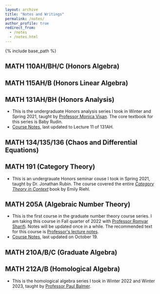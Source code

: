 ```yaml
---
layout: archive
title: "Notes and Writings"
permalink: /notes/
author_profile: true
redirect_from:
  - /notes
  - /notes.html
---
```


{% include base_path %}

MATH 110AH/BH/C (Honors Algebra)
------

MATH 115AH/B (Honors Linear Algebra)
------

MATH 131AH/BH (Honors Analysis)
------
* This is the undergraduate Honors analysis series I took in Winter and Spring 2021, taught by [Professor Monica Vișan](https://www.math.ucla.edu/~visan/). The core textbook for this series is Baby Rudin. 
* <a href = "../files/131H_Notes.pdf">Course Notes</a>, last updated to Lecture 11 of 131AH.


MATH 134/135/136 (Chaos and Differential Equations)
------

MATH 191 (Category Theory)
------
* This is an undergrauate Honors seminar couse I took in Spring 2021, taught by Dr. Jonathan Rubin. The course covered the entire [_Category Theory in Context_](https://math.jhu.edu/~eriehl/context.pdf) book by Emily Riehl.


MATH 205A (Algebraic Number Theory)
------
* This is the first course in the graduate number theory course series. I am taking this course in Fall quarter of 2022 with [Professor Romyar Sharifi](https://www.math.ucla.edu/~sharifi/). Notes will be updated once in a while. The recommended text for this course is [Professor's lecture notes](https://www.math.ucla.edu/~sharifi/algnum.pdf). 
* <a href = "../files/205A_Notes.pdf">Course Notes</a>, last updated on October 19.

MATH 210A/B/C (Graduate Algebra)
------

MATH 212A/B (Homological Algebra)
------
* This is the homological algebra series I took in Winter 2022 and Winter 2023, taught by [Professor Paul Balmer](https://www.math.ucla.edu/~balmer/).
